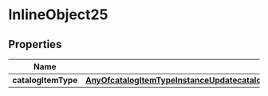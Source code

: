 

# InlineObject25

## Properties

Name | Type | Description | Notes
------------ | ------------- | ------------- | -------------
**catalogItemType** | [**AnyOfcatalogItemTypeInstanceUpdatecatalogItemTypeBlueprintUpdatecatalogItemTypeWorkflowUpdate**](AnyOfcatalogItemTypeInstanceUpdatecatalogItemTypeBlueprintUpdatecatalogItemTypeWorkflowUpdate.md) |  |  [optional]



